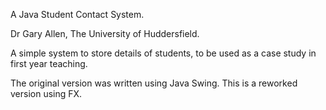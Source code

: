 A Java Student Contact System.

Dr Gary Allen, The University of Huddersfield.

A simple system to store details of students, to be used as a case study in first year teaching.

The original version was written using Java Swing.  This is a reworked version using FX.

